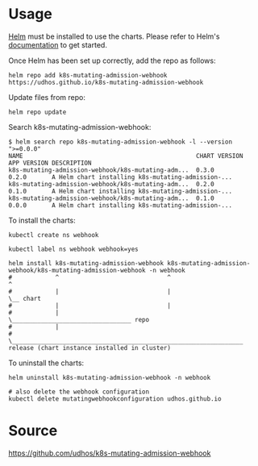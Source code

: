 # Usage

[Helm](https://helm.sh) must be installed to use the charts.  Please refer to
Helm's [documentation](https://helm.sh/docs) to get started.

Once Helm has been set up correctly, add the repo as follows:

    helm repo add k8s-mutating-admission-webhook https://udhos.github.io/k8s-mutating-admission-webhook

Update files from repo:

    helm repo update

Search k8s-mutating-admission-webhook:

    $ helm search repo k8s-mutating-admission-webhook -l --version ">=0.0.0"
    NAME                                              	CHART VERSION	APP VERSION	DESCRIPTION
    k8s-mutating-admission-webhook/k8s-mutating-adm...	0.3.0        	0.2.0      	A Helm chart installing k8s-mutating-admission-...
    k8s-mutating-admission-webhook/k8s-mutating-adm...	0.2.0        	0.1.0      	A Helm chart installing k8s-mutating-admission-...
    k8s-mutating-admission-webhook/k8s-mutating-adm...	0.1.0        	0.0.0      	A Helm chart installing k8s-mutating-admission-...

To install the charts:

    kubectl create ns webhook

    kubectl label ns webhook webhook=yes

    helm install k8s-mutating-admission-webhook k8s-mutating-admission-webhook/k8s-mutating-admission-webhook -n webhook
    #            ^                              ^                              ^
    #            |                              |                               \__ chart
    #            |                              |
    #            |                               \_________________________________ repo
    #            |
    #             \________________________________________________________________ release (chart instance installed in cluster)

To uninstall the charts:

    helm uninstall k8s-mutating-admission-webhook -n webhook

    # also delete the webhook configuration
    kubectl delete mutatingwebhookconfiguration udhos.github.io

# Source

<https://github.com/udhos/k8s-mutating-admission-webhook>
